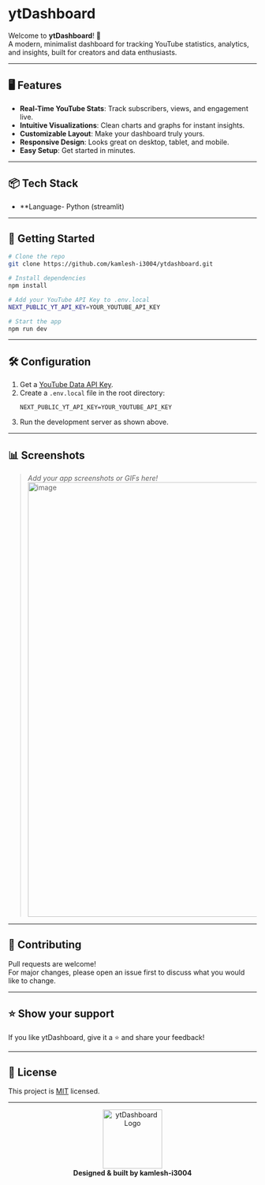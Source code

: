 # ytDashboard

Welcome to **ytDashboard**! 🚀  
A modern, minimalist dashboard for tracking YouTube statistics, analytics, and insights, built for creators and data enthusiasts.

---

## 🖥️ Features

- **Real-Time YouTube Stats**: Track subscribers, views, and engagement live.
- **Intuitive Visualizations**: Clean charts and graphs for instant insights.
- **Customizable Layout**: Make your dashboard truly yours.
- **Responsive Design**: Looks great on desktop, tablet, and mobile.
- **Easy Setup**: Get started in minutes.

---

## 📦 Tech Stack

- **Language- Python (streamlit)

---

## 🚀 Getting Started

```bash
# Clone the repo
git clone https://github.com/kamlesh-i3004/ytdashboard.git

# Install dependencies
npm install

# Add your YouTube API Key to .env.local
NEXT_PUBLIC_YT_API_KEY=YOUR_YOUTUBE_API_KEY

# Start the app
npm run dev
```

---

## 🛠️ Configuration

1. Get a [YouTube Data API Key](https://console.developers.google.com/).
2. Create a `.env.local` file in the root directory:
    ```env
    NEXT_PUBLIC_YT_API_KEY=YOUR_YOUTUBE_API_KEY
    ```
3. Run the development server as shown above.

---

## 📊 Screenshots

> _Add your app screenshots or GIFs here!_
> <img width="1913" height="882" alt="image" src="https://github.com/user-attachments/assets/cff83afa-b387-41d6-b75d-322662ac1227" />


---

## 🤝 Contributing

Pull requests are welcome!  
For major changes, please open an issue first to discuss what you would like to change.

---

## ⭐️ Show your support

If you like ytDashboard, give it a ⭐️ and share your feedback!

---

## 📄 License

This project is [MIT](LICENSE) licensed.

---

<div align="center">
  <img src="https://raw.githubusercontent.com/kamlesh-i3004/ytdashboard/main/assets/logo.png" alt="ytDashboard Logo" width="120"/>
  <br>
  <b>Designed & built by kamlesh-i3004</b>
</div>
